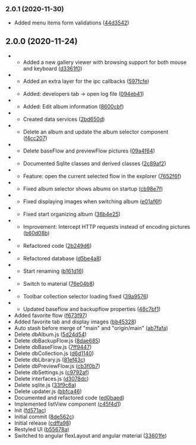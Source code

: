 ## <small>2.0.1 (2020-11-30)</small>

* Added menu items form validations ([44d3542](https://github.com/Tomekske/Picturebot/commit/44d3542))



## 2.0.0 (2020-11-24)

* - Added a new gallery viewer with browsing support for both mouse and keyboard ([d3361f0](https://github.com/Tomekske/Picturebot/commit/d3361f0))
* - Added an extra layer for the ipc callbacks ([597fcfe](https://github.com/Tomekske/Picturebot/commit/597fcfe))
* - Added: developers tab -> open log file ([094eb41](https://github.com/Tomekske/Picturebot/commit/094eb41))
* - Added: Edit album information ([8600cbf](https://github.com/Tomekske/Picturebot/commit/8600cbf))
* - Created data services ([2bd650d](https://github.com/Tomekske/Picturebot/commit/2bd650d))
* - Delete an album and update the album selector component ([f4cc207](https://github.com/Tomekske/Picturebot/commit/f4cc207))
* - Delete baseFlow and previewFlow pictures ([09a4f64](https://github.com/Tomekske/Picturebot/commit/09a4f64))
* - Documented Sqlite classes and derived classes ([2c89af2](https://github.com/Tomekske/Picturebot/commit/2c89af2))
* - Feature: open the current selected flow in the explorer ([7652f6f](https://github.com/Tomekske/Picturebot/commit/7652f6f))
* - Fixed album selector shows albums on startup ([cb98e7f](https://github.com/Tomekske/Picturebot/commit/cb98e7f))
* - Fixed displaying images when switching album ([e01af6f](https://github.com/Tomekske/Picturebot/commit/e01af6f))
* - Fixed start organizing album ([36b4e25](https://github.com/Tomekske/Picturebot/commit/36b4e25))
* - Improvement: Intercept HTTP requests instead of encoding pictures ([b60d08b](https://github.com/Tomekske/Picturebot/commit/b60d08b))
* - Refactored code ([2b249d6](https://github.com/Tomekske/Picturebot/commit/2b249d6))
* - Refactored database ([d5be4a8](https://github.com/Tomekske/Picturebot/commit/d5be4a8))
* - Start renaming ([b161d16](https://github.com/Tomekske/Picturebot/commit/b161d16))
* - Switch to material ([76e04b8](https://github.com/Tomekske/Picturebot/commit/76e04b8))
* - Toolbar collection selector loading fixed ([39a9576](https://github.com/Tomekske/Picturebot/commit/39a9576))
* - Updated baseflow and backupflow properties ([48c7bf1](https://github.com/Tomekske/Picturebot/commit/48c7bf1))
* Added favorite flow ([f673f97](https://github.com/Tomekske/Picturebot/commit/f673f97))
* Added favorite tab and display images ([bb45328](https://github.com/Tomekske/Picturebot/commit/bb45328))
* Auto stash before merge of "main" and "origin/main" ([ab7fafa](https://github.com/Tomekske/Picturebot/commit/ab7fafa))
* Delete dbAlbum.js ([5d24d54](https://github.com/Tomekske/Picturebot/commit/5d24d54))
* Delete dbBackupFlow.js ([8dae685](https://github.com/Tomekske/Picturebot/commit/8dae685))
* Delete dbBaseFlow.js ([7ff9447](https://github.com/Tomekske/Picturebot/commit/7ff9447))
* Delete dbCollection.js ([d6d1140](https://github.com/Tomekske/Picturebot/commit/d6d1140))
* Delete dbLibrary.js ([81ef43c](https://github.com/Tomekske/Picturebot/commit/81ef43c))
* Delete dbPreviewFlow.js ([cb3f0b7](https://github.com/Tomekske/Picturebot/commit/cb3f0b7))
* Delete dbSettings.js ([c9792af](https://github.com/Tomekske/Picturebot/commit/c9792af))
* Delete interfaces.js ([d3078dc](https://github.com/Tomekske/Picturebot/commit/d3078dc))
* Delete sqlite.js ([33f9c6a](https://github.com/Tomekske/Picturebot/commit/33f9c6a))
* Delete updater.js ([bbfca46](https://github.com/Tomekske/Picturebot/commit/bbfca46))
* Documented and refactored code ([ed0baed](https://github.com/Tomekske/Picturebot/commit/ed0baed))
* Implemented listView component ([c45f4d1](https://github.com/Tomekske/Picturebot/commit/c45f4d1))
* Init ([fd571ac](https://github.com/Tomekske/Picturebot/commit/fd571ac))
* Initial commit ([8de562c](https://github.com/Tomekske/Picturebot/commit/8de562c))
* Initial release ([cdffa98](https://github.com/Tomekske/Picturebot/commit/cdffa98))
* Restyled UI ([b55678a](https://github.com/Tomekske/Picturebot/commit/b55678a))
* Switched to angular flexLayout and angular material ([33601fe](https://github.com/Tomekske/Picturebot/commit/33601fe))



